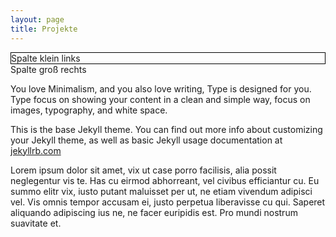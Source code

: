 ```yaml
---
layout: page
title: Projekte
---
```


<style>
  .border {border: 1px solid black}
</style>

<div class="o-grid">
  <div class="o-grid__col--1-3-s border">
  Spalte klein links
  </div>

  <div class="o-grid__col--1-3-s">
  Spalte groß rechts
  </div>
</div>


You love Minimalism, and you also love writing, Type is designed for you. Type focus on showing your content in a clean and simple way, focus on images, typography, and white space.

This is the base Jekyll theme. You can find out more info about customizing your Jekyll theme, as well as basic Jekyll usage documentation at [jekyllrb.com](http://jekyllrb.com/)

Lorem ipsum dolor sit amet, vix ut case porro facilisis, alia possit neglegentur vis te. Has cu eirmod abhorreant, vel civibus efficiantur cu. Eu summo elitr vix, iusto putant maluisset per ut, ne etiam vivendum adipisci vel. Vis omnis tempor accusam ei, justo perpetua liberavisse cu qui. Saperet aliquando adipiscing ius ne, ne facer euripidis est. Pro mundi nostrum suavitate et.
